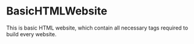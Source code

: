 # BasicHTMLWebsite
This is basic HTML website, which contain all necessary tags required to build every website.
